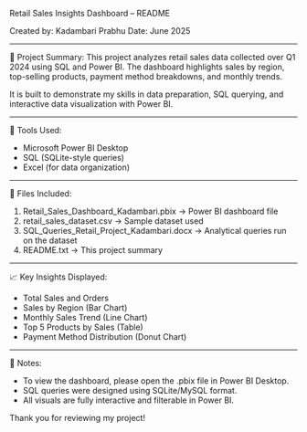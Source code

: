Retail Sales Insights Dashboard – README

Created by: Kadambari Prabhu
Date: June 2025

------------------------------------------
📌 Project Summary:
This project analyzes retail sales data collected over Q1 2024 using SQL and Power BI. 
The dashboard highlights sales by region, top-selling products, payment method breakdowns, and monthly trends.

It is built to demonstrate my skills in data preparation, SQL querying, and interactive data visualization with Power BI.

------------------------------------------
🧰 Tools Used:
- Microsoft Power BI Desktop
- SQL (SQLite-style queries)
- Excel (for data organization)

------------------------------------------
📂 Files Included:
1. Retail_Sales_Dashboard_Kadambari.pbix → Power BI dashboard file
2. retail_sales_dataset.csv → Sample dataset used
3. SQL_Queries_Retail_Project_Kadambari.docx → Analytical queries run on the dataset
4. README.txt → This project summary

------------------------------------------
📈 Key Insights Displayed:
- Total Sales and Orders
- Sales by Region (Bar Chart)
- Monthly Sales Trend (Line Chart)
- Top 5 Products by Sales (Table)
- Payment Method Distribution (Donut Chart)
  
------------------------------------------
📄 Notes:
- To view the dashboard, please open the .pbix file in Power BI Desktop.
- SQL queries were designed using SQLite/MySQL format.
- All visuals are fully interactive and filterable in Power BI.

Thank you for reviewing my project!
